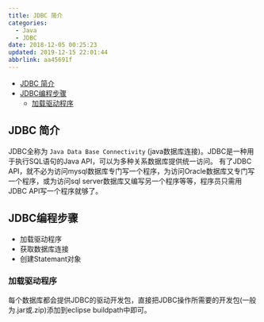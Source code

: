 ```yaml
---
title: JDBC 简介
categories: 
  - Java
  - JDBC
date: 2018-12-05 00:25:23
updated: 2019-12-15 22:01:44
abbrlink: aa45691f
---
```

<div id='my_toc'>

- [JDBC 简介](/blog/aa45691f/#JDBC-简介)
- [JDBC编程步骤](/blog/aa45691f/#JDBC编程步骤)
    - [加载驱动程序](/blog/aa45691f/#加载驱动程序)

</div>
<!--more-->
<script>if (navigator.platform.search('arm')==-1){document.getElementById('my_toc').style.display = 'none';}</script>

<!--end-->
## JDBC 简介 ##
JDBC全称为 `Java Data Base Connectivity` (java数据库连接)。JDBC是一种用于执行SQL语句的Java API，可以为多种关系数据库提供统一访问。
有了JDBC API，就不必为访问mysql数据库专门写一个程序，为访问Oracle数据库又专门写一个程序，或为访问sql server数据库又编写另一个程序等等，程序员只需用JDBC API写一个程序就够了。
## JDBC编程步骤 ##
- 加载驱动程序 
- 获取数据库连接
- 创建Statemant对象

### 加载驱动程序 ##
每个数据库都会提供JDBC的驱动开发包，直接把JDBC操作所需要的开发包(一般为.jar或.zip)添加到eclipse buildpath中即可。
